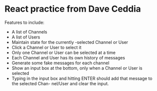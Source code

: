 # React practice from Dave Ceddia

Features to include:

- A list of Channels
- A list of Users
- Maintain state for the currently -selected Channel or User
- Click a Channel or User to select it
- Only one Channel or User can be selected at a time
- Each Channel and User has its own history of messages
- Generate some fake messages for each channel
- Show an input box at the bottom, only when a Channel or User is selected
- Typing in the input box and hitting ENTER should add that message to the selected Chan-
  nel/User and clear the input.
